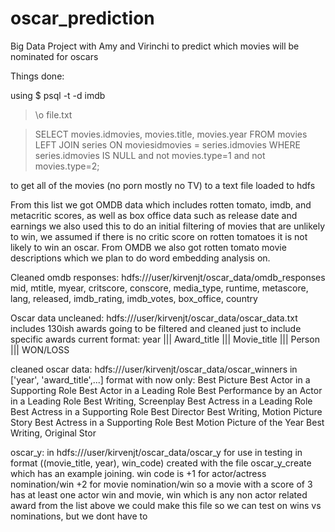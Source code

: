 # oscar_prediction
Big Data Project with Amy and Virinchi to predict which movies will be nominated for oscars


Things done:

using 
$ psql -t -d imdb
> \o file.txt

> SELECT movies.idmovies, movies.title, movies.year
    FROM movies
    LEFT JOIN series
    ON moviesidmovies = series.idmovies
    WHERE series.idmovies IS NULL and not movies.type=1 and not movies.type=2;

to get all of the movies (no porn mostly no TV) to a text file
loaded to hdfs

From this list we got OMDB data which includes rotten tomato, imdb, and metacritic scores, as well as box office data such as release date and earnings we also used this to do an initial filtering of movies that are unlikely to win, we assumed if there is no critic score on rotten tomatoes it is not likely to win an oscar. From OMDB we also got rotten tomato movie descriptions which we plan to do word embedding analysis on. 

Cleaned omdb responses: hdfs:///user/kirvenjt/oscar_data/omdb_responses
 mid, mtitle, myear, critscore, conscore, media_type, runtime, metascore, lang, released, imdb_rating, imdb_votes, box_office, country

Oscar data uncleaned: 
hdfs:///user/kirvenjt/oscar_data/oscar_data.txt
includes 130ish awards going to be filtered and cleaned just to include specific awards
current format:
year ||| Award_title ||| Movie_title ||| Person ||| WON/LOSS

cleaned oscar data: hdfs:///user/kirvenjt/oscar_data/oscar_winners
in ['year', 'award_title',...] format with now only:
Best Picture
Best Actor in a Supporting Role
Best Actor in a Leading Role
Best Performance by an Actor in a Leading Role
Best Writing, Screenplay
Best Actress in a Leading Role
Best Actress in a Supporting Role
Best Director
Best Writing, Motion Picture Story
Best Actress in a Supporting Role
Best Motion Picture of the Year
Best Writing, Original Stor

oscar_y: in hdfs:///user/kirvenjt/oscar_data/oscar_y
for use in testing in format ((movie_title, year), win_code)
created with the file oscar_y_create which has an example joining.
win code is +1 for actor/actress nomination/win +2 for movie nomination/win
so a movie with a score of 3 has at least one actor win and movie, win which is any non actor related award from the list above 
we could make this file so we can test on wins vs nominations, but we dont have to
